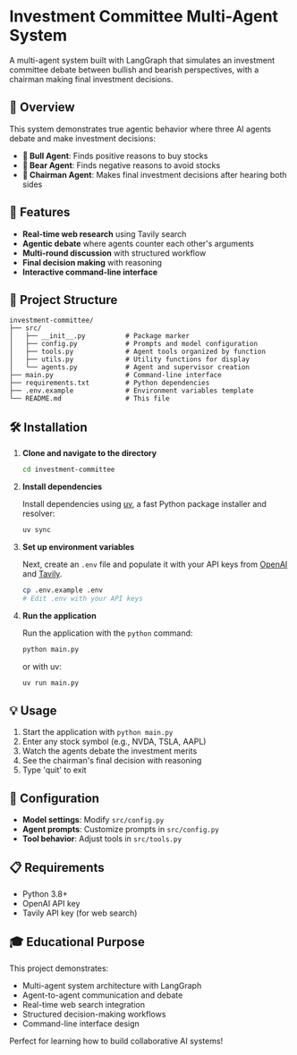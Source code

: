 # Investment Committee Multi-Agent System

A multi-agent system built with LangGraph that simulates an investment committee debate between bullish and bearish perspectives, with a chairman making final investment decisions.

## 🎯 Overview

This system demonstrates true agentic behavior where three AI agents debate and make investment decisions:

- **🐂 Bull Agent**: Finds positive reasons to buy stocks
- **🐻 Bear Agent**: Finds negative reasons to avoid stocks
- **🎯 Chairman Agent**: Makes final investment decisions after hearing both sides

## 🚀 Features

- **Real-time web research** using Tavily search
- **Agentic debate** where agents counter each other's arguments
- **Multi-round discussion** with structured workflow
- **Final decision making** with reasoning
- **Interactive command-line interface**

## 📁 Project Structure

```
investment-committee/
├── src/
│   ├── __init__.py          # Package marker
│   ├── config.py            # Prompts and model configuration
│   ├── tools.py             # Agent tools organized by function
│   ├── utils.py             # Utility functions for display
│   └── agents.py            # Agent and supervisor creation
├── main.py                  # Command-line interface
├── requirements.txt         # Python dependencies
├── .env.example             # Environment variables template
└── README.md                # This file
```

## 🛠️ Installation

1. **Clone and navigate to the directory**

   ```bash
   cd investment-committee
   ```

2. **Install dependencies**

   Install dependencies using [uv](https://github.com/astral-sh/uv), a fast Python package installer and resolver:

   ```bash
   uv sync
   ```

3. **Set up environment variables**

   Next, create an `.env` file and populate it with your API keys from [OpenAI](https://platform.openai.com/) and [Tavily](https://www.tavily.com/).

   ```bash
   cp .env.example .env
   # Edit .env with your API keys
   ```

4. **Run the application**

   Run the application with the `python` command:

   ```bash
   python main.py
   ```

   or with uv:

   ```bash
   uv run main.py
   ```

## 💡 Usage

1. Start the application with `python main.py`
2. Enter any stock symbol (e.g., NVDA, TSLA, AAPL)
3. Watch the agents debate the investment merits
4. See the chairman's final decision with reasoning
5. Type 'quit' to exit

## 🔧 Configuration

- **Model settings**: Modify `src/config.py`
- **Agent prompts**: Customize prompts in `src/config.py`
- **Tool behavior**: Adjust tools in `src/tools.py`

## 📋 Requirements

- Python 3.8+
- OpenAI API key
- Tavily API key (for web search)

## 🎓 Educational Purpose

This project demonstrates:

- Multi-agent system architecture with LangGraph
- Agent-to-agent communication and debate
- Real-time web search integration
- Structured decision-making workflows
- Command-line interface design

Perfect for learning how to build collaborative AI systems!
